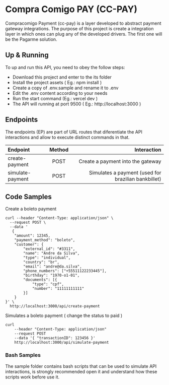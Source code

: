 # Compra Comigo PAY (CC-PAY)

Compracomigo Payment (cc-pay) is a layer developed to abstract payment gateway integrations. The purpose of this project is create a integration layer in which ones can plug any of the developed drivers. The first one will be the Pagarme solution.

## Up & Running

To up and run this API, you need to obey the follow steps:

- Download this project and enter to the its folder
- Install the project assets ( Eg.: npm install )
- Create a copy of .env.sample and rename it to .env
- Edit the .env content according to your needs
- Run the start command (Eg.: vercel dev )
- The API will running at port 9500 ( Eg.: http://localhost:3000 )

## Endpoints

The endpoints (EP) are part of URL routes that diferentiate the API interactions and allow to execute distinct commands in that.

| Endpoint         | Method |                                         Interaction |
| :--------------- | :----: | --------------------------------------------------: |
| create-payment   |  POST  |                   Create a payment into the gateway |
| simulate-payment |  POST  | Simulates a payment (used for brazilian bankbillet) |  |

## Code Samples

Create a boleto payment

```
curl --header "Content-Type: application/json" \
  --request POST \
  --data '
   {
	"amount": 12345,
	"payment_method": "boleto",
	"customer": {
		"external_id": "#3311",
		"name": "Andre da Silva",
		"type": "individual",
		"country": "br",
		"email": "andre@da.silva",
		"phone_numbers": ["+55511122233445"],
		"birthday": "1970-o1-01",
		"documents": [{
			"type": "cpf",
			"number": "11111111111"
		}]
	}
}' \
  http://localhost:3000/api/create-payment
```

Simulates a boleto payment ( change the status to paid )

```
curl
    --header "Content-Type: application/json"
    --request POST
    --data '{ "transactionID": 123456 }'
    http://localhost:3000/api/simulate-payment
```

### Bash Samples

The sample folder contains bash scripts that can be used to simulate API interactions, is strongly recommended open it and understand how these scripts work before use it.
